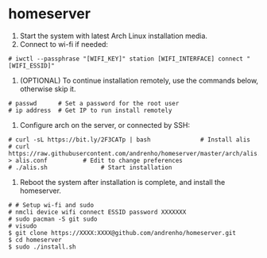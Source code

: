 # homeserver

1. Start the system with latest Arch Linux installation media.
1. Connect to wi-fi if needed:

```
# iwctl --passphrase "[WIFI_KEY]" station [WIFI_INTERFACE] connect "[WIFI_ESSID]"
```

1. (OPTIONAL) To continue installation remotely, use the commands below, otherwise skip it.

```
# passwd      # Set a password for the root user
# ip address  # Get IP to run install remotely
```

1. Configure arch on the server, or connected by SSH:

```
# curl -sL https://bit.ly/2F3CATp | bash              # Install alis
# curl https://raw.githubusercontent.com/andrenho/homeserver/master/arch/alis.conf > alis.conf          # Edit to change preferences
# ./alis.sh               # Start installation
```

1. Reboot the system after installation is complete, and install the homeserver.

```
# # Setup wi-fi and sudo
# nmcli device wifi connect ESSID password XXXXXXX
# sudo pacman -S git sudo
# visudo
$ git clone https://XXXX:XXXX@github.com/andrenho/homeserver.git
$ cd homeserver
$ sudo ./install.sh
```
